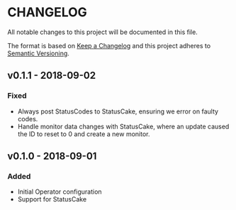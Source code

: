 # CHANGELOG

All notable changes to this project will be documented in this file.

The format is based on [Keep a Changelog](http://keepachangelog.com/)
and this project adheres to [Semantic Versioning](http://semver.org/).

## v0.1.1 - 2018-09-02

### Fixed

- Always post StatusCodes to StatusCake, ensuring we error on faulty codes.
- Handle monitor data changes with StatusCake, where an update caused the ID to reset to 0 and create a new monitor.

## v0.1.0 - 2018-09-01

### Added

- Initial Operator configuration
- Support for StatusCake
